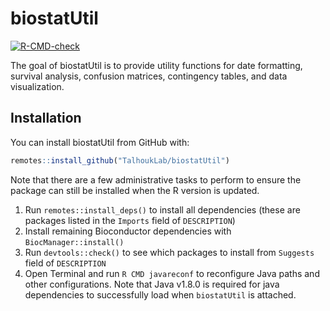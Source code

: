
<!-- README.md is generated from README.Rmd. Please edit that file -->

# biostatUtil

<!-- badges: start -->

[![R-CMD-check](https://github.com/TalhoukLab/biostatUtil/workflows/R-CMD-check/badge.svg)](https://github.com/TalhoukLab/biostatUtil/actions)
<!-- badges: end -->

The goal of biostatUtil is to provide utility functions for date
formatting, survival analysis, confusion matrices, contingency tables,
and data visualization.

## Installation

You can install biostatUtil from GitHub with:

``` r
remotes::install_github("TalhoukLab/biostatUtil")
```

Note that there are a few administrative tasks to perform to ensure the
package can still be installed when the R version is updated.

1.  Run `remotes::install_deps()` to install all dependencies (these are
    packages listed in the `Imports` field of `DESCRIPTION`)
2.  Install remaining Bioconductor dependencies with
    `BiocManager::install()`
3.  Run `devtools::check()` to see which packages to install from
    `Suggests` field of `DESCRIPTION`
4.  Open Terminal and run `R CMD javareconf` to reconfigure Java paths
    and other configurations. Note that Java v1.8.0 is required for java
    dependencies to successfully load when `biostatUtil` is attached.
